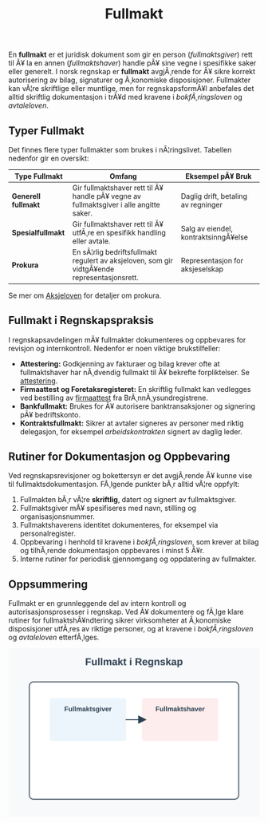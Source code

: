 ﻿---
title: "Fullmakt"
meta_title: "Fullmakt"
meta_description: 'En **fullmakt** er et juridisk dokument som gir en person (*fullmaktsgiver*) rett til Ã¥ la en annen (*fullmaktshaver*) handle pÃ¥ sine vegne i spesifikke saker...'
slug: fullmakt
type: blog
layout: pages/single
---

En **fullmakt** er et juridisk dokument som gir en person (*fullmaktsgiver*) rett til Ã¥ la en annen (*fullmaktshaver*) handle pÃ¥ sine vegne i spesifikke saker eller generelt. I norsk regnskap er **fullmakt** avgjÃ¸rende for Ã¥ sikre korrekt autorisering av bilag, signaturer og Ã¸konomiske disposisjoner. Fullmakter kan vÃ¦re skriftlige eller muntlige, men for regnskapsformÃ¥l anbefales det alltid skriftlig dokumentasjon i trÃ¥d med kravene i _bokfÃ¸ringsloven_ og _avtaleloven_.

## Typer Fullmakt

Det finnes flere typer fullmakter som brukes i nÃ¦ringslivet. Tabellen nedenfor gir en oversikt:

| Type Fullmakt        | Omfang                                      | Eksempel pÃ¥ Bruk                       |
|----------------------|---------------------------------------------|----------------------------------------|
| **Generell fullmakt**| Gir fullmaktshaver rett til Ã¥ handle pÃ¥ vegne av fullmaktsgiver i alle angitte saker. | Daglig drift, betaling av regninger    |
| **Spesialfullmakt**  | Gir fullmaktshaver rett til Ã¥ utfÃ¸re en spesifikk handling eller avtale.            | Salg av eiendel, kontraktsinngÃ¥else    |
| **Prokura**          | En sÃ¦rlig bedriftsfullmakt regulert av aksjeloven, som gir vidtgÃ¥ende representasjonsrett. | Representasjon for aksjeselskap        |

Se mer om [Aksjeloven](/blogs/regnskap/hva-er-aksjeloven "Hva er Aksjeloven? Regler for Aksjeselskaper i Norge") for detaljer om prokura.

## Fullmakt i Regnskapspraksis

I regnskapsavdelingen mÃ¥ fullmakter dokumenteres og oppbevares for revisjon og internkontroll. Nedenfor er noen viktige brukstilfeller:

* **Attestering:** Godkjenning av fakturaer og bilag krever ofte at fullmaktshaver har nÃ¸dvendig fullmakt til Ã¥ bekrefte forpliktelser. Se [attestering](/blogs/regnskap/hva-er-attestering "Hva er Attestering? En Komplett Guide til Bilagsbehandling og Godkjenning").
* **Firmaattest og Foretaksregisteret:** En skriftlig fullmakt kan vedlegges ved bestilling av [firmaattest](/blogs/regnskap/firmaattest "Firmaattest â€“ Hva er en firmaattest? En Komplett Guide") fra BrÃ¸nnÃ¸ysundregistrene.
* **Bankfullmakt:** Brukes for Ã¥ autorisere banktransaksjoner og signering pÃ¥ bedriftskonto.
* **Kontraktsfullmakt:** Sikrer at avtaler signeres av personer med riktig delegasjon, for eksempel _arbeidskontrakten_ signert av daglig leder.

## Rutiner for Dokumentasjon og Oppbevaring

Ved regnskapsrevisjoner og bokettersyn er det avgjÃ¸rende Ã¥ kunne vise til fullmaktsdokumentasjon. FÃ¸lgende punkter bÃ¸r alltid vÃ¦re oppfylt:

1. Fullmakten bÃ¸r vÃ¦re **skriftlig**, datert og signert av fullmaktsgiver.
2. Fullmaktsgiver mÃ¥ spesifiseres med navn, stilling og organisasjonsnummer.
3. Fullmaktshaverens identitet dokumenteres, for eksempel via personalregister.
4. Oppbevaring i henhold til kravene i _bokfÃ¸ringsloven_, som krever at bilag og tilhÃ¸rende dokumentasjon oppbevares i minst 5 Ã¥r.
5. Interne rutiner for periodisk gjennomgang og oppdatering av fullmakter.

## Oppsummering

Fullmakt er en grunnleggende del av intern kontroll og autorisasjonsprosesser i regnskap. Ved Ã¥ dokumentere og fÃ¸lge klare rutiner for fullmaktshÃ¥ndtering sikrer virksomheter at Ã¸konomiske disposisjoner utfÃ¸res av riktige personer, og at kravene i _bokfÃ¸ringsloven_ og _avtaleloven_ etterfÃ¸lges.

![Fullmakt i Regnskap](fullmakt-image.svg)
